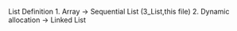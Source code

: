 List Definition
	1. Array -> Sequential List (3_List,this file)
	2. Dynamic allocation -> Linked List 
